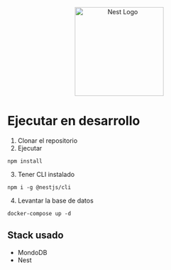 <p align="center">
  <a href="http://nestjs.com/" target="blank"><img src="https://nestjs.com/img/logo-small.svg" width="200" alt="Nest Logo" /></a>
</p>

# Ejecutar en desarrollo

1. Clonar el repositorio
2. Ejecutar
```
npm install
```
3. Tener CLI instalado
```
npm i -g @nestjs/cli
```
4. Levantar la base de datos
```
docker-compose up -d
```

## Stack usado
* MondoDB
* Nest